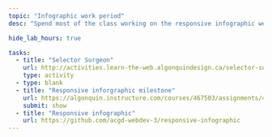 ```yaml
---
topic: "Infographic work period"
desc: "Spend most of the class working on the responsive infographic website by porting it over from Adobe Illustrator into HTML, CSS & SVG."

hide_lab_hours: true

tasks:
  - title: "Selector Surgeon"
    url: http://activities.learn-the-web.algonquindesign.ca/selector-surgeon/
    type: activity
  - type: blank
  - title: "Responsive inforgraphic milestone"
    url: https://algonquin.instructure.com/courses/467503/assignments/4202468
    submit: show
  - title: "Responsive infographic"
    url: https://github.com/acgd-webdev-3/responsive-infographic
---
```

